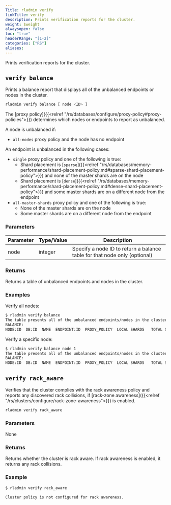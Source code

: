 ```yaml
---
Title: rladmin verify
linkTitle: verify
description: Prints verification reports for the cluster.
weight: $weight
alwaysopen: false
toc: "true"
headerRange: "[1-2]"
categories: ["RS"]
aliases:
---
```


Prints verification reports for the cluster.

## `verify balance`

Prints a balance report that displays all of the unbalanced endpoints or nodes in the cluster.

```sh
rladmin verify balance [ node <ID> ]
```

The [proxy policy]({{<relref "/rs/databases/configure/proxy-policy#proxy-policies">}}) determines which nodes or endpoints to report as unbalanced.

A node is unbalanced if:
- `all-nodes` proxy policy and the node has no endpoint

An endpoint is unbalanced in the following cases:
- `single` proxy policy and one of the following is true:  
    - Shard placement is [`sparse`]({{<relref "/rs/databases/memory-performance/shard-placement-policy.md#sparse-shard-placement-policy">}}) and none of the master shards are on the node
    - Shard placement is [`dense`]({{<relref "/rs/databases/memory-performance/shard-placement-policy.md#dense-shard-placement-policy">}}) and some master shards are on a different node from the endpoint
- `all-master-shards` proxy policy and one of the following is true:  
    - None of the master shards are on the node
    - Some master shards are on a different node from the endpoint

### Parameters

| Parameter | Type/Value | Description |
|-----------|------------|-------------|
| node | integer | Specify a node ID to return a balance table for that node only (optional) |

### Returns

Returns a table of unbalanced endpoints and nodes in the cluster.

### Examples

Verify all nodes:

```sh
$ rladmin verify balance       
The table presents all of the unbalanced endpoints/nodes in the cluster
BALANCE:
NODE:ID  DB:ID  NAME  ENDPOINT:ID  PROXY_POLICY  LOCAL SHARDS   TOTAL SHARDS
```

Verify a specific node:

```sh
$ rladmin verify balance node 1
The table presents all of the unbalanced endpoints/nodes in the cluster
BALANCE:
NODE:ID  DB:ID  NAME  ENDPOINT:ID  PROXY_POLICY  LOCAL SHARDS   TOTAL SHARDS
```

## `verify rack_aware`

Verifies that the cluster complies with the rack awareness policy and reports any discovered rack collisions, if [rack-zone awareness]({{<relref "/rs/clusters/configure/rack-zone-awareness">}}) is enabled.

```sh
rladmin verify rack_aware
```

### Parameters

None

### Returns

Returns whether the cluster is rack aware. If rack awareness is enabled, it returns any rack collisions.

### Example

```sh
$ rladmin verify rack_aware

Cluster policy is not configured for rack awareness.
```
